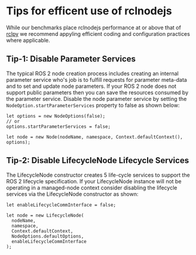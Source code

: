 # Tips for efficent use of rclnodejs
While our benchmarks place rclnodejs performance at or above that of [rclpy](https://github.com/ros2/rclpy) we recommend appyling efficient coding and configuration practices where applicable. 

## Tip-1: Disable Parameter Services
The typical ROS 2 node creation process includes creating an internal parameter service who's job is to fulfill requests for parameter meta-data and to set and update node parameters. If your ROS 2 node does not support public parameters then you can save the resources consumed by the parameter service. Disable the node parameter service by setting the `NodeOption.startParameterServices` property to false as shown below:

```
let options = new NodeOptions(false);
// or
options.startParameterServices = false;

let node = new Node(nodeName, namespace, Context.defaultContext(), options);
```

## Tip-2: Disable LifecycleNode Lifecycle Services
The LifecycleNode constructor creates 5 life-cycle services to support the ROS 2 lifecycle specification. If your LifecycleNode instance will not be operating in a managed-node context consider disabling the lifecycle services via the LifecycleNode constructor as shown:

```
let enableLifecycleCommInterface = false;

let node = new LifecycleNode(
  nodeName, 
  namespace,
  Context.defaultContext, 
  NodeOptions.defaultOptions,
  enableLifecycleCommInterface 
);
```
